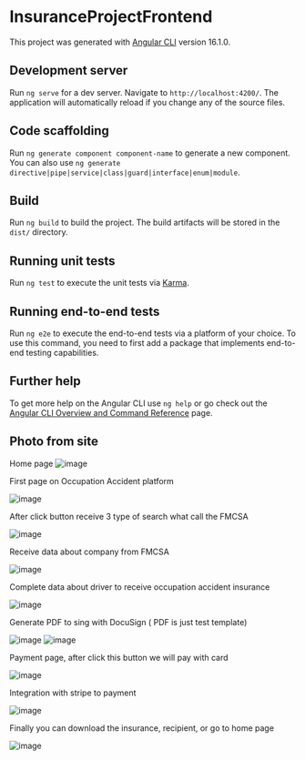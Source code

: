 # InsuranceProjectFrontend

This project was generated with [Angular CLI](https://github.com/angular/angular-cli) version 16.1.0.

## Development server

Run `ng serve` for a dev server. Navigate to `http://localhost:4200/`. The application will automatically reload if you change any of the source files.

## Code scaffolding

Run `ng generate component component-name` to generate a new component. You can also use `ng generate directive|pipe|service|class|guard|interface|enum|module`.

## Build

Run `ng build` to build the project. The build artifacts will be stored in the `dist/` directory.

## Running unit tests

Run `ng test` to execute the unit tests via [Karma](https://karma-runner.github.io).

## Running end-to-end tests

Run `ng e2e` to execute the end-to-end tests via a platform of your choice. To use this command, you need to first add a package that implements end-to-end testing capabilities.

## Further help

To get more help on the Angular CLI use `ng help` or go check out the [Angular CLI Overview and Command Reference](https://angular.io/cli) page.

## Photo from site
Home page
![image](https://github.com/mikeesnipess/insurance-project-frontend/assets/97571296/55f24f4f-67b9-47d9-a5fb-e0441064b835)

First page on Occupation Accident platform

![image](https://github.com/mikeesnipess/insurance-project-frontend/assets/97571296/669d2a9c-4ab3-4df4-9ebb-48d972f1856b)

After click button receive 3 type of search what call the FMCSA

![image](https://github.com/mikeesnipess/insurance-project-frontend/assets/97571296/e8cbfc65-b774-46b5-a41a-bbad3b2a6e67)

Receive data about company from FMCSA

![image](https://github.com/mikeesnipess/insurance-project-frontend/assets/97571296/6a3c209e-74fb-4b2f-b573-882ded7917a0)

Complete data about driver to receive occupation accident insurance

![image](https://github.com/mikeesnipess/insurance-project-frontend/assets/97571296/5bbe106a-4ef4-442c-8159-53d38f121094)

Generate PDF to sing with DocuSign ( PDF is just test template)

![image](https://github.com/mikeesnipess/insurance-project-frontend/assets/97571296/51f47404-686b-4b13-98d7-892d4c522319)
![image](https://github.com/mikeesnipess/insurance-project-frontend/assets/97571296/51f47404-686b-4b13-98d7-892d4c522319)


Payment page, after click this button we will pay with card

![image](https://github.com/mikeesnipess/insurance-project-frontend/assets/97571296/e2a841d0-c537-4a50-8e21-6d3326e24e8b)

Integration with stripe to payment

![image](https://github.com/mikeesnipess/insurance-project-frontend/assets/97571296/0cccf629-c87b-4a79-89f8-b44589aae4b3)

Finally you can download the insurance, recipient, or go to home page

![image](https://github.com/mikeesnipess/insurance-project-frontend/assets/97571296/7861deb3-2401-4a01-846f-75a8c2479ce9)


